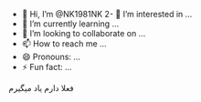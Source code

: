 - 👋 Hi, I’m @NK1981NK
2- 👀 I’m interested in ...
- 🌱 I’m currently learning ...
- 💞️ I’m looking to collaborate on ...
- 📫 How to reach me ...
- 😄 Pronouns: ...
- ⚡ Fun fact: ...

<!---
NK1981NK/NK1981NK is a ✨ special ✨ repository because its `README.md` (this file) appears on your GitHub profile.
You can click the Preview link to take a look at your changes.
--->
فعلا دارم یاد میگیرم
